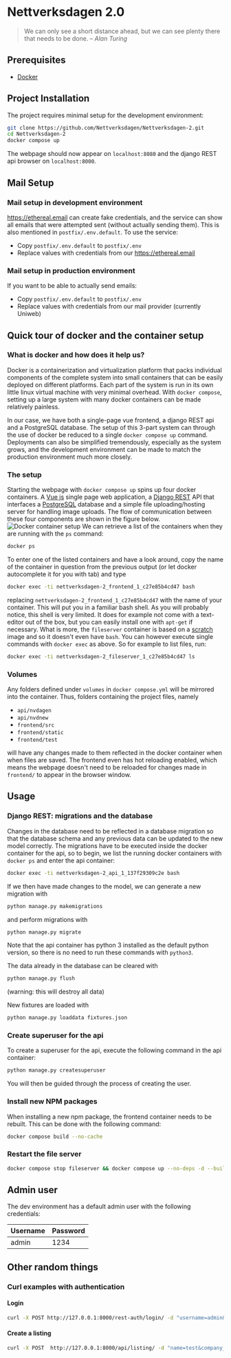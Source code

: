 # Nettverksdagen 2.0
> We can only see a short distance ahead, but we can see plenty there that needs to be done. *– Alan Turing*

## Prerequisites
* [Docker](https://www.docker.com/)

## Project Installation
The project requires minimal setup for the development environment:
```bash
git clone https://github.com/Nettverksdagen/Nettverksdagen-2.git
cd Nettverksdagen-2
docker compose up
```
The webpage should now appear on `localhost:8080` and the django REST api browser on `localhost:8000`. 

## Mail Setup
### Mail setup in development environment
https://ethereal.email can create fake credentials, and the service can show all emails that were attempted sent (without actually sending them). This is also mentioned in `postfix/.env.default`. To use the service:
- Copy `postfix/.env.default` to `postfix/.env`
- Replace values with credentials from our https://ethereal.email

### Mail setup in production environment
If you want to be able to actually send emails:
- Copy `postfix/.env.default` to `postfix/.env`
- Replace values with credentials from our mail provider (currently Uniweb)

## Quick tour of docker and the container setup
### What is docker and how does it help us?
Docker is a containerization and virtualization platform that packs individual components of the complete system into small containers that can be easily deployed on different platforms. Each part of the system is run in its own little linux virtual machine with very minimal overhead. With `docker compose`, setting up a large system with many docker containers can be made relatively painless.

In our case, we have both a single-page vue frontend, a django REST api and a PostgreSQL database. The setup of this 3-part system can through the use of docker be reduced to a single `docker compose up` command. Deployments can also be simplified tremendously, especially as the system grows, and the development environment can be made to match the production environment much more closely.

### The setup
Starting the webpage with `docker compose up` spins up four docker containers.
A [Vue js](https://vuejs.org/) single page web application, a [Django REST](https://www.django-rest-framework.org/) API that interfaces a [PostgreSQL](https://www.postgresql.org/) database and a simple file uploading/hosting server for handling image uploads.
The flow of communication between these four components are shown in the figure below.
![Docker container setup](https://i.imgur.com/A8LzwaW.png)
We can retrieve a list of the containers when they are running with the `ps` command:
```bash
docker ps
```
To enter one of the listed containers and have a look around, copy the name of the container in question from the previous output (or let docker autocomplete it for you with tab) and type 
```bash
docker exec -ti nettverksdagen-2_frontend_1_c27e85b4cd47 bash
```
replacing `nettverksdagen-2_frontend_1_c27e85b4cd47` with the name of your container.
This will put you in a familiar bash shell. As you will probably notice, this shell is very limited.
It does for example not come with a text-editor out of the box, but you can easily install one with `apt-get` if necessary. What is more, the `fileserver` container is based on a [scratch](https://hub.docker.com/_/scratch/) image and so it doesn't even have `bash`. You can however execute single commands with `docker exec` as above. So for example to list files, run: 
```bash
docker exec -ti nettverksdagen-2_fileserver_1_c27e85b4cd47 ls
```

### Volumes
Any folders defined under `volumes` in `docker compose.yml` will be mirrored into the container. Thus, folders containing the project files, namely
* `api/nvdagen`
* `api/nvdnew`
* `frontend/src`
* `frontend/static`
* `frontend/test`

will have any changes made to them reflected in the docker container when when files are saved.
The frontend even has hot reloading enabled, which means the webpage doesn't need to be reloaded for changes made in `frontend/` to appear in the browser window.

## Usage
### Django REST: migrations and the database
Changes in the database need to be reflected in a database migration so that the database schema and any previous data can be updated to the new model correctly. The migrations have to be executed inside the docker container for the api, so to begin, we list the running docker containers with `docker ps` and enter the api container:
```bash
docker exec -ti nettverksdagen-2_api_1_137f29309c2e bash
```
If we then have made changes to the model, we can generate a new migration with
```bash
python manage.py makemigrations
```
and perform migrations with
```bash
python manage.py migrate
```
Note that the api container has python 3 installed as the default python version, so there is no need to run these commands with `python3`.

The data already in the database can be cleared with 
```bash
python manage.py flush
```
(warning: this will destroy all data)

New fixtures are loaded with
```bash
python manage.py loaddata fixtures.json
```

### Create superuser for the api
To create a superuser for the api, execute the following command in the api container:
```bash
python manage.py createsuperuser
```
You will then be guided through the process of creating the user. 

### Install new NPM packages
When installing a new npm package, the frontend container needs to be rebuilt.
This can be done with the following command:
```bash
docker compose build --no-cache
```

### Restart the file server
```bash
docker compose stop fileserver && docker compose up --no-deps -d --build fileserver
```

## Admin user
The dev environment has a default admin user with the following credentials:

| Username | Password |
| -------- | -------- |
| admin    | 1234     |

## Other random things
### Curl examples with authentication
#### Login
```bash
curl -X POST http://127.0.0.1:8000/rest-auth/login/ -d "username=admin&password=1234"
```

#### Create a listing
```bash
curl -X POST  http://127.0.0.1:8000/api/listing/ -d "name=test&company_name=test company" -H 'Authorization: Token c56ddd032e56280827fdf4c7c2d5ab338c1a1133'
``` 
